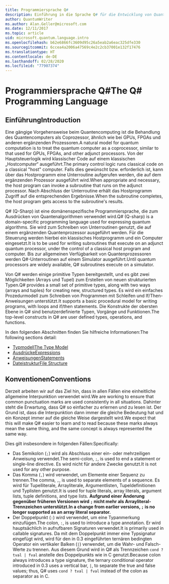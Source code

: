 ```yaml
---
title: Programmiersprache Q#
description: Einführung in die Sprache Q# für die Entwicklung von Quantenprogrammen.
author: QuantumWriter
ms.author: Alan.Geller@microsoft.com
ms.date: 12/11/2017
ms.topic: article
uid: microsoft.quantum.language.intro
ms.openlocfilehash: b62e6866fc3609d95c26a5eab2a6eac325dfe330
ms.sourcegitcommit: 6ccea4a2006a47569c4e2c2cb37001e132f17476
ms.translationtype: HT
ms.contentlocale: de-DE
ms.lasthandoff: 02/28/2020
ms.locfileid: "77907374"
---
```

# <a name="the-q-programming-language"></a><span data-ttu-id="c7813-103">Programmiersprache Q#</span><span class="sxs-lookup"><span data-stu-id="c7813-103">The Q# Programming Language</span></span>

## <a name="introduction"></a><span data-ttu-id="c7813-104">Einführung</span><span class="sxs-lookup"><span data-stu-id="c7813-104">Introduction</span></span>

<span data-ttu-id="c7813-105">Eine gängige Vorgehensweise beim Quantencomputing ist die Behandlung des Quantencomputers als Coprozessor, ähnlich wie bei GPUs, FPGAs und anderen ergänzenden Prozessoren.</span><span class="sxs-lookup"><span data-stu-id="c7813-105">A natural model for quantum computation is to treat the quantum computer as a coprocessor, similar to that used for GPUs, FPGAs, and other adjunct processors.</span></span>
<span data-ttu-id="c7813-106">Von der Hauptsteuerlogik wird klassischer Code auf einem klassischen „Hostcomputer“ ausgeführt.</span><span class="sxs-lookup"><span data-stu-id="c7813-106">The primary control logic runs classical code on a classical "host" computer.</span></span>
<span data-ttu-id="c7813-107">Falls dies gewünscht bzw. erforderlich ist, kann über das Hostprogramm eine Unterroutine aufgerufen werden, die auf dem ergänzenden Prozessor ausgeführt wird.</span><span class="sxs-lookup"><span data-stu-id="c7813-107">When appropriate and necessary, the host program can invoke a subroutine that runs on the adjunct processor.</span></span>
<span data-ttu-id="c7813-108">Nach Abschluss der Unterroutine erhält das Hostprogramm Zugriff auf die entsprechenden Ergebnisse.</span><span class="sxs-lookup"><span data-stu-id="c7813-108">When the subroutine completes, the host program gets access to the subroutine's results.</span></span>

<span data-ttu-id="c7813-109">Q# (Q-Sharp) ist eine domänenspezifische Programmiersprache, die zum Ausdrücken von Quantenalgorithmen verwendet wird.</span><span class="sxs-lookup"><span data-stu-id="c7813-109">Q# (Q-sharp) is a domain-specific programming language used for expressing quantum algorithms.</span></span>
<span data-ttu-id="c7813-110">Sie wird zum Schreiben von Unterroutinen genutzt, die auf einem ergänzenden Quantenprozessor ausgeführt werden. Für die Steuerung werden hierbei ein klassisches Hostprogramm und ein Computer eingesetzt.</span><span class="sxs-lookup"><span data-stu-id="c7813-110">It is to be used for writing subroutines that execute on an adjunct quantum processor, under the control of a classical host program and computer.</span></span>
<span data-ttu-id="c7813-111">Bis zur allgemeinen Verfügbarkeit von Quantenprozessoren werden Q#-Unterroutinen auf einem Simulator ausgeführt.</span><span class="sxs-lookup"><span data-stu-id="c7813-111">Until quantum processors are widely available, Q# subroutines execute on a simulator.</span></span>

<span data-ttu-id="c7813-112">Von Q# werden einige primitive Typen bereitgestellt, und es gibt zwei Möglichkeiten (Arrays und Tupel) zum Erstellen von neuen strukturierten Typen.</span><span class="sxs-lookup"><span data-stu-id="c7813-112">Q# provides a small set of primitive types, along with two ways (arrays and tuples) for creating new, structured types.</span></span>
<span data-ttu-id="c7813-113">Es wird ein einfaches Prozedurmodell zum Schreiben von Programmen mit Schleifen und If/Then-Anweisungen unterstützt.</span><span class="sxs-lookup"><span data-stu-id="c7813-113">It supports a basic procedural model for writing programs, with loops and if/then statements.</span></span>
<span data-ttu-id="c7813-114">Die Konstrukte der obersten Ebene in Q# sind benutzerdefinierte Typen, Vorgänge und Funktionen.</span><span class="sxs-lookup"><span data-stu-id="c7813-114">The top-level constructs in Q# are user defined types, operations, and functions.</span></span>

<span data-ttu-id="c7813-115">In den folgenden Abschnitten finden Sie hilfreiche Informationen:</span><span class="sxs-lookup"><span data-stu-id="c7813-115">The following sections detail:</span></span>
- [<span data-ttu-id="c7813-116">Typmodell</span><span class="sxs-lookup"><span data-stu-id="c7813-116">The Type Model</span></span>](xref:microsoft.quantum.language.type-model)
- [<span data-ttu-id="c7813-117">Ausdrücke</span><span class="sxs-lookup"><span data-stu-id="c7813-117">Expressions</span></span>](xref:microsoft.quantum.language.expressions)
- [<span data-ttu-id="c7813-118">Anweisungen</span><span class="sxs-lookup"><span data-stu-id="c7813-118">Statements</span></span>](xref:microsoft.quantum.language.statements)
- [<span data-ttu-id="c7813-119">Dateistruktur</span><span class="sxs-lookup"><span data-stu-id="c7813-119">File Structure</span></span>](xref:microsoft.quantum.language.file-structure)

## <a name="conventions"></a><span data-ttu-id="c7813-120">Konventionen</span><span class="sxs-lookup"><span data-stu-id="c7813-120">Conventions</span></span>

<span data-ttu-id="c7813-121">Derzeit arbeiten wir auf das Ziel hin, dass in allen Fällen eine einheitliche allgemeine Interpunktion verwendet wird.</span><span class="sxs-lookup"><span data-stu-id="c7813-121">We are working to ensure that common punctuation marks are used consistently in all situations.</span></span>
<span data-ttu-id="c7813-122">Dahinter steht die Erwartung, dass Q# so einfacher zu erlernen und zu lesen ist. Der Grund ist, dass die Interpunktion dann immer die gleiche Bedeutung hat und ein Konzept immer auf die gleiche Weise dargestellt wird.</span><span class="sxs-lookup"><span data-stu-id="c7813-122">We expect that this will make Q# easier to learn and to read because these marks always mean the same thing, and the same concept is always represented the same way.</span></span>

<span data-ttu-id="c7813-123">Dies gilt insbesondere in folgenden Fällen:</span><span class="sxs-lookup"><span data-stu-id="c7813-123">Specifically:</span></span>

- <span data-ttu-id="c7813-124">Das Semikolon (`;`) wird als Abschluss einer ein- oder mehrzeiligen Anweisung verwendet.</span><span class="sxs-lookup"><span data-stu-id="c7813-124">The semi-colon, `;`, is used to end a statement or single-line directive.</span></span>
  <span data-ttu-id="c7813-125">Es wird nicht für andere Zwecke genutzt.</span><span class="sxs-lookup"><span data-stu-id="c7813-125">It is not used for any other purpose.</span></span>
- <span data-ttu-id="c7813-126">Das Komma (`,`) wird verwendet, um Elemente einer Sequenz zu trennen.</span><span class="sxs-lookup"><span data-stu-id="c7813-126">The comma, `,`, is used to separate elements of a sequence.</span></span> <span data-ttu-id="c7813-127">Es wird für Tupelliterale, Arrayliterale, Argumentlisten, Tupeldefinitionen und Typlisten genutzt.</span><span class="sxs-lookup"><span data-stu-id="c7813-127">It is used for tuple literals, array literals, argument lists, tuple definitions, and type lists.</span></span> <span data-ttu-id="c7813-128">**Aufgrund einer Änderung gegenüber früheren Versionen wird `;` nicht mehr als Arrayliteral-Trennzeichen unterstützt.**</span><span class="sxs-lookup"><span data-stu-id="c7813-128">**In a change from earlier versions, `;` is no longer supported as an array literal separator.**</span></span>
- <span data-ttu-id="c7813-129">Der Doppelpunkt (`:`) wird verwendet, um eine Typanmerkung einzufügen.</span><span class="sxs-lookup"><span data-stu-id="c7813-129">The colon, `:`, is used to introduce a type annotation.</span></span> <span data-ttu-id="c7813-130">Er wird hauptsächlich in aufrufbaren Signaturen verwendet.</span><span class="sxs-lookup"><span data-stu-id="c7813-130">It is primarily used in callable signatures.</span></span>
  <span data-ttu-id="c7813-131">Da mit dem Doppelpunkt immer eine Typsignatur eingefügt wird, wird für den in 0.3 eingeführten ternären bedingten Operator ein vertikaler Balken (`|`) verwendet, um die Wahr- und Falsch-Werte zu trennen. Aus diesem Grund wird in Q# als Trennzeichen `cond ? tval | fval` anstelle des Doppelpunkts wie in C genutzt.</span><span class="sxs-lookup"><span data-stu-id="c7813-131">Because colon always introduces a type signature, the ternary conditional operator introduced in 0.3 uses a vertical bar, `|`, to separate the true and false values; thus, Q# uses `cond ? tval | fval` instead of the colon as separator as in C.</span></span>
  
